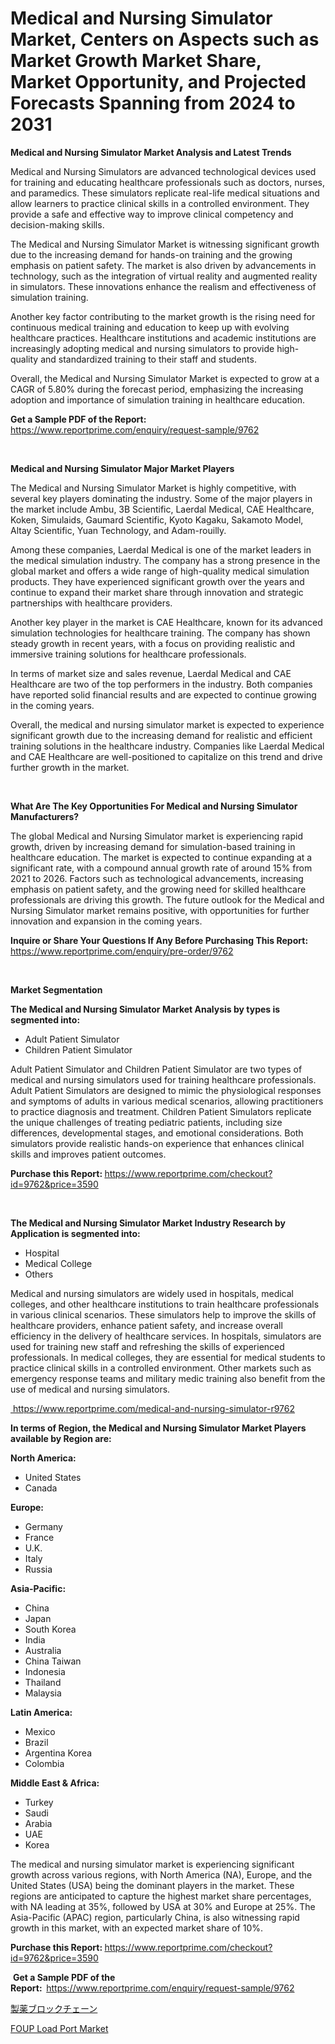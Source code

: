 <p><h1>Medical and Nursing Simulator Market, Centers on Aspects such as Market Growth Market Share, Market Opportunity, and Projected Forecasts Spanning from 2024 to 2031</h1></p><p><strong>Medical and Nursing Simulator Market Analysis and Latest Trends</strong></p>
<p><p>Medical and Nursing Simulators are advanced technological devices used for training and educating healthcare professionals such as doctors, nurses, and paramedics. These simulators replicate real-life medical situations and allow learners to practice clinical skills in a controlled environment. They provide a safe and effective way to improve clinical competency and decision-making skills.</p><p>The Medical and Nursing Simulator Market is witnessing significant growth due to the increasing demand for hands-on training and the growing emphasis on patient safety. The market is also driven by advancements in technology, such as the integration of virtual reality and augmented reality in simulators. These innovations enhance the realism and effectiveness of simulation training.</p><p>Another key factor contributing to the market growth is the rising need for continuous medical training and education to keep up with evolving healthcare practices. Healthcare institutions and academic institutions are increasingly adopting medical and nursing simulators to provide high-quality and standardized training to their staff and students.</p><p>Overall, the Medical and Nursing Simulator Market is expected to grow at a CAGR of 5.80% during the forecast period, emphasizing the increasing adoption and importance of simulation training in healthcare education.</p></p>
<p><strong>Get a Sample PDF of the Report:&nbsp;</strong> <a href="https://www.reportprime.com/enquiry/request-sample/9762">https://www.reportprime.com/enquiry/request-sample/9762</a></p>
<p>&nbsp;</p>
<p><strong>Medical and Nursing Simulator Major Market Players</strong></p>
<p><p>The Medical and Nursing Simulator Market is highly competitive, with several key players dominating the industry. Some of the major players in the market include Ambu, 3B Scientific, Laerdal Medical, CAE Healthcare, Koken, Simulaids, Gaumard Scientific, Kyoto Kagaku, Sakamoto Model, Altay Scientific, Yuan Technology, and Adam-rouilly.</p><p>Among these companies, Laerdal Medical is one of the market leaders in the medical simulation industry. The company has a strong presence in the global market and offers a wide range of high-quality medical simulation products. They have experienced significant growth over the years and continue to expand their market share through innovation and strategic partnerships with healthcare providers.</p><p>Another key player in the market is CAE Healthcare, known for its advanced simulation technologies for healthcare training. The company has shown steady growth in recent years, with a focus on providing realistic and immersive training solutions for healthcare professionals.</p><p>In terms of market size and sales revenue, Laerdal Medical and CAE Healthcare are two of the top performers in the industry. Both companies have reported solid financial results and are expected to continue growing in the coming years.</p><p>Overall, the medical and nursing simulator market is expected to experience significant growth due to the increasing demand for realistic and efficient training solutions in the healthcare industry. Companies like Laerdal Medical and CAE Healthcare are well-positioned to capitalize on this trend and drive further growth in the market.</p></p>
<p>&nbsp;</p>
<p><strong>What Are The Key Opportunities For Medical and Nursing Simulator Manufacturers?</strong></p>
<p><p>The global Medical and Nursing Simulator market is experiencing rapid growth, driven by increasing demand for simulation-based training in healthcare education. The market is expected to continue expanding at a significant rate, with a compound annual growth rate of around 15% from 2021 to 2026. Factors such as technological advancements, increasing emphasis on patient safety, and the growing need for skilled healthcare professionals are driving this growth. The future outlook for the Medical and Nursing Simulator market remains positive, with opportunities for further innovation and expansion in the coming years.</p></p>
<p><strong>Inquire or Share Your Questions If Any Before Purchasing This Report:</strong> <a href="https://www.reportprime.com/enquiry/pre-order/9762">https://www.reportprime.com/enquiry/pre-order/9762</a></p>
<p>&nbsp;</p>
<p><strong>Market Segmentation</strong></p>
<p><strong>The Medical and Nursing Simulator Market Analysis by types is segmented into:</strong></p>
<p><ul><li>Adult Patient Simulator</li><li>Children Patient Simulator</li></ul></p>
<p><p>Adult Patient Simulator and Children Patient Simulator are two types of medical and nursing simulators used for training healthcare professionals. Adult Patient Simulators are designed to mimic the physiological responses and symptoms of adults in various medical scenarios, allowing practitioners to practice diagnosis and treatment. Children Patient Simulators replicate the unique challenges of treating pediatric patients, including size differences, developmental stages, and emotional considerations. Both simulators provide realistic hands-on experience that enhances clinical skills and improves patient outcomes.</p></p>
<p><strong>Purchase this Report:&nbsp;</strong><a href="https://www.reportprime.com/checkout?id=9762&price=3590">https://www.reportprime.com/checkout?id=9762&price=3590</a></p>
<p>&nbsp;</p>
<p><strong>The Medical and Nursing Simulator Market Industry Research by Application is segmented into:</strong></p>
<p><ul><li>Hospital</li><li>Medical College</li><li>Others</li></ul></p>
<p><p>Medical and nursing simulators are widely used in hospitals, medical colleges, and other healthcare institutions to train healthcare professionals in various clinical scenarios. These simulators help to improve the skills of healthcare providers, enhance patient safety, and increase overall efficiency in the delivery of healthcare services. In hospitals, simulators are used for training new staff and refreshing the skills of experienced professionals. In medical colleges, they are essential for medical students to practice clinical skills in a controlled environment. Other markets such as emergency response teams and military medic training also benefit from the use of medical and nursing simulators.</p></p>
<p><a href="https://www.reportprime.com/medical-and-nursing-simulator-r9762">&nbsp;https://www.reportprime.com/medical-and-nursing-simulator-r9762</a></p>
<p><strong>In terms of Region, the Medical and Nursing Simulator Market Players available by Region are:</strong></p>
<p>
    <p> <strong> North America: </strong>
        <ul>
            <li>United States</li>
            <li>Canada</li>
        </ul>
        </p> 
    <p> <strong> Europe: </strong>
        <ul>
            <li>Germany</li>
            <li>France</li>
            <li>U.K.</li>
            <li>Italy</li>
            <li>Russia</li>
        </ul>
        </p> 
    <p> <strong> Asia-Pacific: </strong>
        <ul>
            <li>China</li>
            <li>Japan</li>
            <li>South Korea</li>
            <li>India</li>
            <li>Australia</li>
            <li>China Taiwan</li>
            <li>Indonesia</li>
            <li>Thailand</li>
            <li>Malaysia</li>
        </ul>
        </p> 
    <p> <strong> Latin America: </strong>
        <ul>
            <li>Mexico</li>
            <li>Brazil</li>
            <li>Argentina Korea</li>
            <li>Colombia</li>
        </ul>
        </p> 
    <p> <strong> Middle East & Africa: </strong>
        <ul>
            <li>Turkey</li>
            <li>Saudi</li>
            <li>Arabia</li>
            <li>UAE</li>
            <li>Korea</li>
        </ul>
    </p>
    </p>
<p><p>The medical and nursing simulator market is experiencing significant growth across various regions, with North America (NA), Europe, and the United States (USA) being the dominant players in the market. These regions are anticipated to capture the highest market share percentages, with NA leading at 35%, followed by USA at 30% and Europe at 25%. The Asia-Pacific (APAC) region, particularly China, is also witnessing rapid growth in this market, with an expected market share of 10%.</p></p>
<p><strong>Purchase this Report: </strong><a href="https://www.reportprime.com/checkout?id=9762&price=3590">https://www.reportprime.com/checkout?id=9762&price=3590</a></p>
<p>&nbsp;<strong>Get a Sample PDF of the Report:&nbsp;&nbsp;</strong><a href="https://www.reportprime.com/enquiry/request-sample/9762">https://www.reportprime.com/enquiry/request-sample/9762</a></p>
<p><strong></strong></p>
<p><p><a href="https://github.com/mohamedbakry57/Market-Research-Report-List-3/blob/main/858727423797.md">製薬ブロックチェーン</a></p><p><a href="https://shimmer-gardenia-37a.notion.site/FOUP-Load-Port-Market-Report-Reveals-the-Latest-Trends-And-Growth-Opportunities-of-this-Market-194fe09a116d4e2d92caa3337bf720cc">FOUP Load Port Market</a></p></p>
